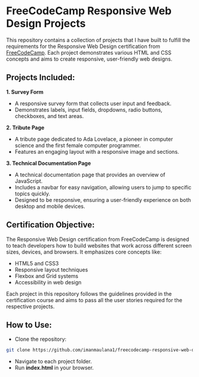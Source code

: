 # FreeCodeCamp Responsive Web Design Projects

This repository contains a collection of projects that I have built to fulfill the requirements for the Responsive Web Design certification from [FreeCodeCamp](https://www.freecodecamp.org/). Each project demonstrates various HTML and CSS concepts and aims to create responsive, user-friendly web designs.

## Projects Included:

**1. Survey Form**

- A responsive survey form that collects user input and feedback.
- Demonstrates labels, input fields, dropdowns, radio buttons, checkboxes, and text areas.
  
**2. Tribute Page**
- A tribute page dedicated to Ada Lovelace, a pioneer in computer science and the first female computer programmer.
- Features an engaging layout with a responsive image and sections.

**3. Technical Documentation Page**
- A technical documentation page that provides an overview of JavaScript.
- Includes a navbar for easy navigation, allowing users to jump to specific topics quickly.
- Designed to be responsive, ensuring a user-friendly experience on both desktop and mobile devices.


## Certification Objective:
The Responsive Web Design certification from FreeCodeCamp is designed to teach developers how to build websites that work across different screen sizes, devices, and browsers. It emphasizes core concepts like:

- HTML5 and CSS3
- Responsive layout techniques
- Flexbox and Grid systems
- Accessibility in web design

Each project in this repository follows the guidelines provided in the certification course and aims to pass all the user stories required for the respective projects.

## How to Use:
- Clone the repository:
```bash
git clone https://github.com/imanmaulana1/freecodecamp-responsive-web-design.git
```
- Navigate to each project folder.
- Run **index.html** in your browser.
